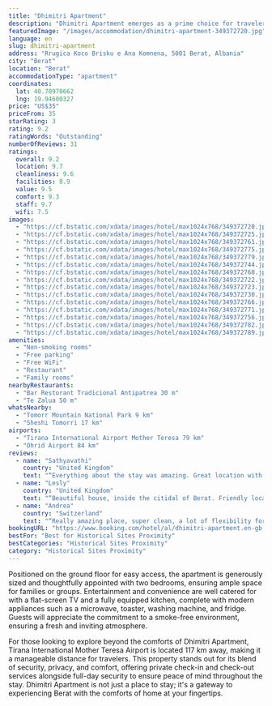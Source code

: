 ```yaml
---
title: "Dhimitri Apartment"
description: "Dhimitri Apartment emerges as a prime choice for travelers seeking comfort and convenience in Berat."
featuredImage: "/images/accommodation/dhimitri-apartment-349372720.jpg"
language: en
slug: dhimitri-apartment
address: "Rrugica Koco Brisku e Ana Komnena, 5001 Berat, Albania"
city: "Berat"
location: "Berat"
accommodationType: "apartment"
coordinates:
  lat: 40.70970662
  lng: 19.94600327
price: "US$35"
priceFrom: 35
starRating: 3
rating: 9.2
ratingWords: "Outstanding"
numberOfReviews: 31
ratings:
  overall: 9.2
  location: 9.7
  cleanliness: 9.6
  facilities: 8.9
  value: 9.5
  comfort: 9.3
  staff: 9.7
  wifi: 7.5
images:
  - "https://cf.bstatic.com/xdata/images/hotel/max1024x768/349372720.jpg?k=4b61b2c916760dc0f123f95ef141a01b5f0cc355fe3721bf39659677ffce6a9c&o=&hp=1"
  - "https://cf.bstatic.com/xdata/images/hotel/max1024x768/349372725.jpg?k=948ed8c9d14ccc2ce286804b1648818bf45adf8854ca051ea817f3d9c74a9717&o=&hp=1"
  - "https://cf.bstatic.com/xdata/images/hotel/max1024x768/349372761.jpg?k=b606a28c259a75064e6abb6283786fe8698fa0901fea8de9d3890b7860d18be2&o=&hp=1"
  - "https://cf.bstatic.com/xdata/images/hotel/max1024x768/349372775.jpg?k=d4f370fcfaada05e953f99c9f19e2d38b3186e2abe7b90da3488e6224eab0a3f&o=&hp=1"
  - "https://cf.bstatic.com/xdata/images/hotel/max1024x768/349372779.jpg?k=1761a64095a38ef061c6b0214acb16d78979a6b6c84ae7dcf2cdebf5904325ff&o=&hp=1"
  - "https://cf.bstatic.com/xdata/images/hotel/max1024x768/349372744.jpg?k=31eb4f6a7dfbdc71912e8a2fc3d265ad02bcfa9e1caee61ea0b981f605730817&o=&hp=1"
  - "https://cf.bstatic.com/xdata/images/hotel/max1024x768/349372760.jpg?k=fa242302438fd87133767025b1a91b475597c96bff05721b9869eabfffd1efc3&o=&hp=1"
  - "https://cf.bstatic.com/xdata/images/hotel/max1024x768/349372722.jpg?k=00700fd690748002414e74885fd7aa57f18c53a0e8801b2b92119bd9e7fa4d29&o=&hp=1"
  - "https://cf.bstatic.com/xdata/images/hotel/max1024x768/349372723.jpg?k=b4d83b9cbbfcc7f690f0ef51aa1766c694dd61b5cb41262fa8674d4efd2f352f&o=&hp=1"
  - "https://cf.bstatic.com/xdata/images/hotel/max1024x768/349372730.jpg?k=2b266ec3f3aae1e2f0b14e0d29e8cbb0f3a86ef942dee69ea9ed0bae7660ab60&o=&hp=1"
  - "https://cf.bstatic.com/xdata/images/hotel/max1024x768/349372766.jpg?k=35a0145d5eb10053daa4d5efd8cd645f9d661272c9c8259aec2b599e86ebb89b&o=&hp=1"
  - "https://cf.bstatic.com/xdata/images/hotel/max1024x768/349372771.jpg?k=98c9fa27ff1748d42f1806deabf612331aeab64cc18c7cd263234655dc51b942&o=&hp=1"
  - "https://cf.bstatic.com/xdata/images/hotel/max1024x768/349372756.jpg?k=eb29a1e2d96ae9ab00f85814390dc559663689aeb0587e3af2b197b3347473ba&o=&hp=1"
  - "https://cf.bstatic.com/xdata/images/hotel/max1024x768/349372782.jpg?k=2507c85854522ea6e70417d84f2ae1bca0791569cbd3565fc2f47d5f29668d94&o=&hp=1"
  - "https://cf.bstatic.com/xdata/images/hotel/max1024x768/349372789.jpg?k=a89dd82f3ce60935d66843ddbf8d89e2ef457d2f893455966278b6c358d26b72&o=&hp=1"
amenities:
  - "Non-smoking rooms"
  - "Free parking"
  - "Free WiFi"
  - "Restaurant"
  - "Family rooms"
nearbyRestaurants:
  - "Bar Restorant Tradicional Antipatrea 30 m"
  - "Te Zalua 50 m"
whatsNearby:
  - "Tomorr Mountain National Park 9 km"
  - "Sheshi Tomorri 17 km"
airports:
  - "Tirana International Airport Mother Teresa 79 km"
  - "Ohrid Airport 84 km"
reviews:
  - name: "Sathyavathi"
    country: "United Kingdom"
    text: "“Everything about the stay was amazing. Great location with amazing vegetarian food options at Temi. The rooms were very cosy and comfortable. View from the living room and dining is stunning.”"
  - name: "Lesly"
    country: "United Kingdom"
    text: "“Beautiful house, inside the citidal of Berat. Friendly local cat. Lots of restaurants and pleasant bars. Great fun.”"
  - name: "Andrea"
    country: "Switzerland"
    text: "“Really amazing place, super clean, a lot of flexibility for the check in and easy check out.”"
bookingURL: "https://www.booking.com/hotel/al/dhimitri-apartment.en-gb.html?aid=8035640"
bestFor: "Best for Historical Sites Proximity"
bestCategories: "Historical Sites Proximity"
category: "Historical Sites Proximity"
---
```


Positioned on the ground floor for easy access, the apartment is generously sized and thoughtfully appointed with two bedrooms, ensuring ample space for families or groups. Entertainment and convenience are well catered for with a flat-screen TV and a fully equipped kitchen, complete with modern appliances such as a microwave, toaster, washing machine, and fridge. Guests will appreciate the commitment to a smoke-free environment, ensuring a fresh and inviting atmosphere.

For those looking to explore beyond the comforts of Dhimitri Apartment, Tirana International Mother Teresa Airport is located 117 km away, making it a manageable distance for travelers. This property stands out for its blend of security, privacy, and comfort, offering private check-in and check-out services alongside full-day security to ensure peace of mind throughout the stay. Dhimitri Apartment is not just a place to stay; it's a gateway to experiencing Berat with the comforts of home at your fingertips.